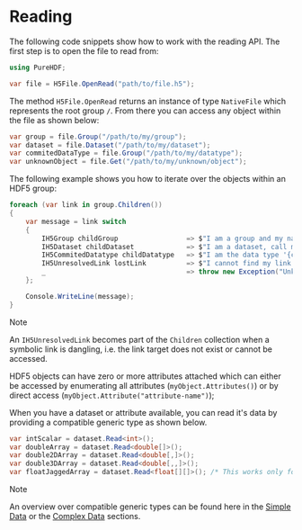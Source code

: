# Reading

The following code snippets show how to work with the reading API. The first step is to open the file to read from:

```cs
using PureHDF;

var file = H5File.OpenRead("path/to/file.h5");
```

The method `H5File.OpenRead` returns an instance of type `NativeFile` which represents the root group `/`. From there you can access any object within the file as shown below:

```cs
var group = file.Group("/path/to/my/group");
var dataset = file.Dataset("/path/to/my/dataset");
var commitedDataType = file.Group("/path/to/my/datatype");
var unknownObject = file.Get("/path/to/my/unknown/object");
```

The following example shows you how to iterate over the objects within an HDF5 group:

```cs
foreach (var link in group.Children())
{
    var message = link switch
    {
        IH5Group childGroup                 => $"I am a group and my name is '{childGroup.Name}'.",
        IH5Dataset childDataset             => $"I am a dataset, call me '{childDataset.Name}'.",
        IH5CommitedDatatype childDatatype   => $"I am the data type '{childDatatype.Name}'.",
        IH5UnresolvedLink lostLink          => $"I cannot find my link target =( shame on '{lostLink.Name}'.",
        _                                   => throw new Exception("Unknown link type")
    };

    Console.WriteLine(message);
}
```

> [!NOTE]
> An `IH5UnresolvedLink` becomes part of the `Children` collection when a symbolic link is dangling, i.e. the link target does not exist or cannot be accessed.

HDF5 objects can have zero or more attributes attached which can either be accessed by enumerating all attributes (`myObject.Attributes()`) or by direct access (`myObject.Attribute("attribute-name")`);

When you have a dataset or attribute available, you can read it's data by providing a compatible generic type as shown below.

```cs
var intScalar = dataset.Read<int>();
var doubleArray = dataset.Read<double[]>();
var double2DArray = dataset.Read<double[,]>();
var double3DArray = dataset.Read<double[,,]>();
var floatJaggedArray = dataset.Read<float[][]>(); /* This works only for variable length sequences */
```

> [!NOTE]
> An overview over compatible generic types can be found here in the [Simple Data](simple.md) or the [Complex Data](complex.md) sections.